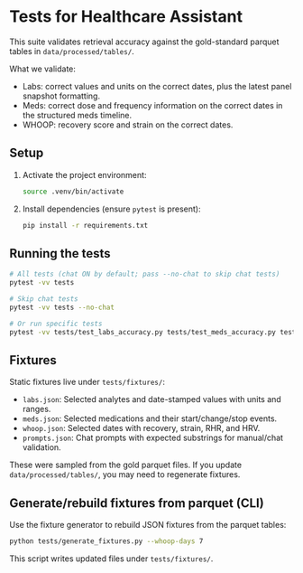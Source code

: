 # Tests for Healthcare Assistant

This suite validates retrieval accuracy against the gold-standard parquet tables in `data/processed/tables/`.

What we validate:

- Labs: correct values and units on the correct dates, plus the latest panel snapshot formatting.
- Meds: correct dose and frequency information on the correct dates in the structured meds timeline.
- WHOOP: recovery score and strain on the correct dates.

## Setup

1. Activate the project environment:

   ```bash
   source .venv/bin/activate
   ```

2. Install dependencies (ensure `pytest` is present):

   ```bash
   pip install -r requirements.txt
   ```

## Running the tests

```bash
# All tests (chat ON by default; pass --no-chat to skip chat tests)
pytest -vv tests

# Skip chat tests
pytest -vv tests --no-chat

# Or run specific tests
pytest -vv tests/test_labs_accuracy.py tests/test_meds_accuracy.py tests/test_whoop_accuracy.py

```

## Fixtures

Static fixtures live under `tests/fixtures/`:

- `labs.json`: Selected analytes and date-stamped values with units and ranges.
- `meds.json`: Selected medications and their start/change/stop events.
- `whoop.json`: Selected dates with recovery, strain, RHR, and HRV.
- `prompts.json`: Chat prompts with expected substrings for manual/chat validation.

These were sampled from the gold parquet files. If you update `data/processed/tables/`, you may need to regenerate fixtures.

## Generate/rebuild fixtures from parquet (CLI)

Use the fixture generator to rebuild JSON fixtures from the parquet tables:

```bash
python tests/generate_fixtures.py --whoop-days 7
```

This script writes updated files under `tests/fixtures/`.
